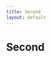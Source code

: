 ```yaml
---
title: Second
layout: default
---
```


# Second

<style>
.bar {
  display: inline-block;
  width: 20px;
  height: 75px;
  background-color: teal;
  margin-right: 1px;
}
</style>

<script type="text/javascript">
var dataset = [5,10,15,20,25,43,41,8,15,43,26,2,34,26,72];
d3.select('#right-col').selectAll()
  .data(dataset)
  .enter()
  .append('div')
  .attr('class','bar')
  .style('height', function (d) {
    return d*4 + 'px';
  })

</script>